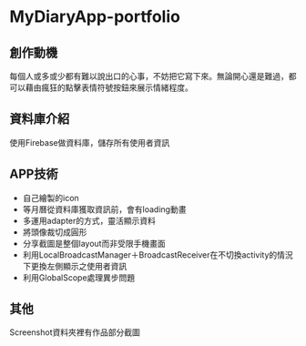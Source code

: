 # MyDiaryApp-portfolio

## 創作動機
每個人或多或少都有難以說出口的心事，不妨把它寫下來。無論開心還是難過，都可以藉由瘋狂的點擊表情符號按鈕來展示情緒程度。

## 資料庫介紹
使用Firebase做資料庫，儲存所有使用者資訊

## APP技術
- 自己繪製的icon
- 等月曆從資料庫獲取資訊前，會有loading動畫
- 多運用adapter的方式，靈活顯示資料
- 將頭像裁切成圓形
- 分享截圖是整個layout而非受限手機畫面
- 利用LocalBroadcastManager＋BroadcastReceiver在不切換activity的情況下更換左側顯示之使用者資訊
- 利用GlobalScope處理異步問題

## 其他
Screenshot資料夾裡有作品部分截圖
